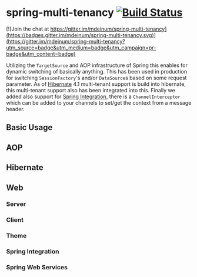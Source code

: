 # spring-multi-tenancy [![Build Status](https://travis-ci.org/mdeinum/spring-multi-tenancy.svg?branch=master)](https://travis-ci.org/mdeinum/spring-multi-tenancy)

[![Join the chat at https://gitter.im/mdeinum/spring-multi-tenancy](https://badges.gitter.im/mdeinum/spring-multi-tenancy.svg)](https://gitter.im/mdeinum/spring-multi-tenancy?utm_source=badge&utm_medium=badge&utm_campaign=pr-badge&utm_content=badge)

Utilizing the `TargetSource` and AOP infrastructure of Spring this enables for dynamic switching of basically anything. This has been used in production for switching `SessionFactory`'s and/or `DataSource`s based on some request parameter.
As of [Hibernate](http://www.hibernate.org) 4.1 multi-tenant support is build into hibernate, this multi-tenant support also has been integrated into this. Finally we added also support for [Spring Integration](http://projects.spring.io/spring-integration/), there is a `ChannelInterceptor` which can be added to your channels to set/get the context from a message header.

## Basic Usage

## AOP


## Hibernate

## Web

### Server
### Client

### Theme

### Spring Integration

### Spring Web Services

